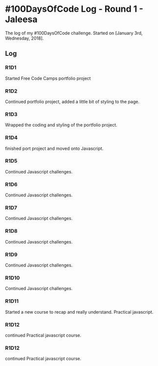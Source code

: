 # #100DaysOfCode Log - Round 1 - Jaleesa

The log of my #100DaysOfCode challenge. Started on [January 3rd, Wednesday, 2018].

## Log

### R1D1
Started Free Code Camps portfolio project  

### R1D2
Continued portfolio project, added a little bit of styling to the page.

### R1D3
Wrapped the coding and styling of the portfolio project.

### R1D4
finished port project and moved onto Javascript.

### R1D5
Continued Javascript challenges.

### R1D6
Continued Javascript challenges.

### R1D7
Continued Javascript challenges.

### R1D8
Continued Javascript challenges.

### R1D9
Continued Javascript challenges.

### R1D10
Continued Javascript challenges.

### R1D11
Started a new course to recap and really understand. Practical javascript.

### R1D12
continued Practical javascript course.

### R1D12
continued Practical javascript course.

